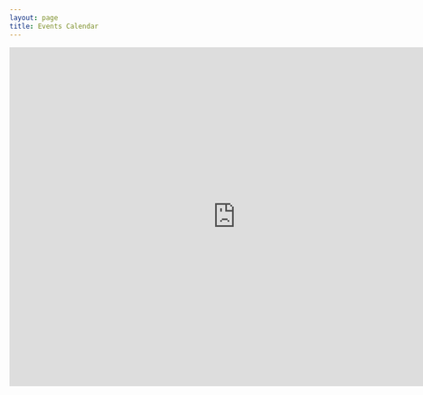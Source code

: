 ```yaml
---
layout: page
title: Events Calendar
---
```


<iframe src="https://calendar.google.com/calendar/embed?src=rojbh1o8ffvrbqcj9boh22d361bvrd20%40import.calendar.google.com&ctz=Europe%2FLondon" style="border: 0" width="800" height="600" frameborder="0" scrolling="no"></iframe>